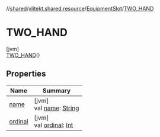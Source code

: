 //[shared](../../../../index.md)/[xlitekt.shared.resource](../../index.md)/[EquipmentSlot](../index.md)/[TWO_HAND](index.md)

# TWO_HAND

[jvm]\
[TWO_HAND](index.md)()

## Properties

| Name | Summary |
|---|---|
| [name](../-n-o-n-e/index.md#-372974862%2FProperties%2F-20443628) | [jvm]<br>val [name](../-n-o-n-e/index.md#-372974862%2FProperties%2F-20443628): [String](https://kotlinlang.org/api/latest/jvm/stdlib/kotlin/-string/index.html) |
| [ordinal](../-n-o-n-e/index.md#-739389684%2FProperties%2F-20443628) | [jvm]<br>val [ordinal](../-n-o-n-e/index.md#-739389684%2FProperties%2F-20443628): [Int](https://kotlinlang.org/api/latest/jvm/stdlib/kotlin/-int/index.html) |
